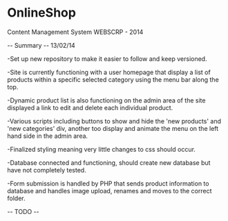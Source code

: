 OnlineShop
==========

Content Management System WEBSCRP - 2014

-- Summary --
13/02/14

-Set up new repository to make it easier to follow and keep versioned.

-Site is currently functioning with a user homepage that display a list of products within a specific selected category
using the menu bar along the top. 

-Dynamic product list is also functioning on the admin area of the site displayed a link to edit and delete each individual product.

-Various scripts including buttons to show and hide the 'new products' and 'new categories' div, another too display and animate the menu on the left hand side in the admin area. 

-Finalized styling meaning very little changes to css should occur.

-Database connected and functioning, should create new database but have not completely tested.

-Form submission is handled by PHP that sends product information to database and handles image upload, renames and moves to the correct folder.


-- TODO -- 
